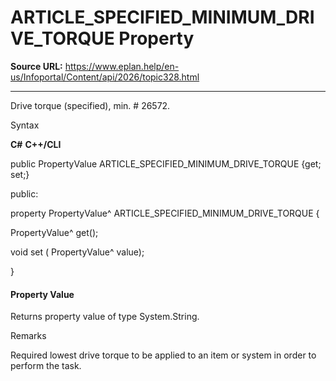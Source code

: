 # ARTICLE_SPECIFIED_MINIMUM_DRIVE_TORQUE Property

**Source URL:** https://www.eplan.help/en-us/Infoportal/Content/api/2026/topic328.html

---

Drive torque (specified), min. # 26572.

Syntax

**C#**
**C++/CLI**


public PropertyValue ARTICLE_SPECIFIED_MINIMUM_DRIVE_TORQUE {get; set;}

public:

property PropertyValue^ ARTICLE_SPECIFIED_MINIMUM_DRIVE_TORQUE {

   PropertyValue^ get();

   void set (    PropertyValue^ value);

}


#### Property Value

Returns property value of type System.String.

Remarks

Required lowest drive torque to be applied to an item or system in order to perform the task.
